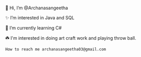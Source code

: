 👋 Hi, I’m @Archanasangeetha

 ✨ I’m interested in Java and SQL
 
 🌱 I’m currently learning C#
 
  ☘️ I'm interested in doing art craft work and playing throw ball.

    How to reach me archanasangeetha03@gmail.com


 

